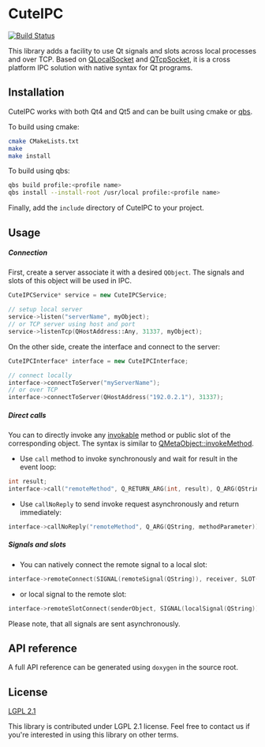 # CuteIPC
[![Build Status](https://travis-ci.org/dept2/CuteIPC.svg?branch=master)](https://travis-ci.org/dept2/CuteIPC)

This library adds a facility to use Qt signals and slots across local processes and over TCP.
Based on [QLocalSocket](http://doc.qt.io/qt-5/qlocalsocket.html) and [QTcpSocket](http://doc.qt.io/qt-5/qtcpsocket.html), it is a cross platform IPC solution with native syntax for Qt programs.

## Installation
CuteIPC works with both Qt4 and Qt5 and can be built using cmake or [qbs](doc.qt.io/qbs/).

To build using cmake:
```sh
cmake CMakeLists.txt
make
make install
```

To build using qbs:
```sh
qbs build profile:<profile name> 
qbs install --install-root /usr/local profile:<profile name>
```

Finally, add the `include` directory of CuteIPC to your project.


## Usage

##### Connection

First, create a server associate it with a desired `QObject`.
The signals and slots of this object will be used in IPC.
``` cpp
CuteIPCService* service = new CuteIPCService;

// setup local server
service->listen("serverName", myObject);
// or TCP server using host and port
service->listenTcp(QHostAddress::Any, 31337, myObject);
```

On the other side, create the interface and connect to the server: 
``` cpp
CuteIPCInterface* interface = new CuteIPCInterface;

// connect locally
interface->connectToServer("myServerName");
// or over TCP
interface->connectToServer(QHostAddress("192.0.2.1"), 31337);
```

##### Direct calls
You can to directly invoke any [invokable](http://doc.qt.io/qt-5/qobject.html#Q_INVOKABLE) method or public slot of the corresponding object.
The syntax is similar to [QMetaObject::invokeMethod](http://doc.qt.io/qt-5/qmetaobject.html#invokeMethod).

* Use `call` method to invoke synchronously and wait for result in the event loop:
``` cpp
int result;
interface->call("remoteMethod", Q_RETURN_ARG(int, result), Q_ARG(QString, methodParameter));
```

* Use `callNoReply` to send invoke request asynchronously and return immediately:
``` cpp
interface->callNoReply("remoteMethod", Q_ARG(QString, methodParameter));
```

##### Signals and slots
* You can natively connect the remote signal to a local slot:
``` cpp
interface->remoteConnect(SIGNAL(remoteSignal(QString)), receiver, SLOT(receiverSlot(QString)));
```

* or local signal to the remote slot:
``` cpp
interface->remoteSlotConnect(senderObject, SIGNAL(localSignal(QString)), SLOT(remoteSlot(QString)));
```

Please note, that all signals are sent asynchronously.

## API reference
A full API reference can be generated using `doxygen` in the source root.

## License
[LGPL 2.1](https://www.gnu.org/licenses/old-licenses/lgpl-2.1.html)

This library is contributed under LGPL 2.1 license. Feel free to contact us if you're interested in using this library on other terms.
